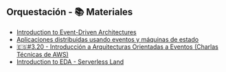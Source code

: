 ## Orquestación - 📚 Materiales

- [Introduction to Event-Driven Architectures](https://blog.marcia.dev/introduction-to-event-driven-architectures)
- [Aplicaciones distribuidas usando eventos y máquinas de estado](https://blog.marcia.dev/estados-y-workflows)
- [🇪🇸#3.20 - Introducción a Arquitecturas Orientadas a Eventos (Charlas Técnicas de AWS)](https://youtu.be/UgDsKpGmNNE)
- [Introduction to EDA - Serverless Land](https://serverlessland.com/event-driven-architecture)

